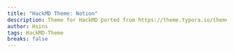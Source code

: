 ```yaml
---
title: "HackMD Theme: Notion"
description: Theme for HackMD ported from https://theme.typora.io/theme/Notion/. Use `{%hackmd @Hsins/theme-notion %}` syntax to include this theme.
author: Hsins
tags: HackMD-Theme
breaks: false
---
```


<style>
.markdown-body {
  font-family: "Segoe UI", Helvetica, "Apple Color Emoji", Arial, sans-serif, "Segoe UI Emoji", "Segoe UI Symbol";
  color: #37352f;
  line-height: 1.6;
}
  
/* Heading */
.markdown-body h1,
.markdown-body h2,
.markdown-body h3,
.markdown-body h4,
.markdown-body h5,
.markdown-body h6 {
  position: relative;
  margin-top: 2rem;
  margin-bottom: 1rem;
  font-weight: 700;
  line-height: 1.4;
  cursor: text;
}

.markdown-body h1 {
  padding-bottom: 0.3em;
  font-size: 2.2em;
  line-height: 1.3;
}

.markdown-body h2 {
  padding-bottom: 0.3em;
  font-size: 1.75em;
  line-height: 1.225;
}

.markdown-body h3 {
  font-size: 1.4em;
  line-height: 1.43;
}

.markdown-body h4 {
  font-size: 1.2em;
}

.markdown-body h5 {
  font-size: 1em;
}

.markdown-body h6 {
  font-size: 1em;
  color: #37352f;
}

/* Contents */
.markdown-body p,
.markdown-body blockquote,
.markdown-body ul,
.markdown-body ol,
.markdown-body dl,
.markdown-body table {
  margin: 0.8em 0;
}

.markdown-body li > ol,
.markdown-body li > ul {
  margin: 0 0;
}
  
.markdown-body code,
.markdown-body tt {
  border: none;
  background-color: #f7f6f3;
  border-radius: 4px;
  font-weight: medium;
  font-family: 'SF Mono Medium', 'Fira Code', 'Cousine', 'Consolas', monospace;
  padding: 4px 2px 2px 2px;
}
  
/* Blockquote */
.markdown-body blockquote {
  margin-left: 1.75px;
  margin-right: 0px;
  border-left: 4px solid #37352f;
  padding: 10px 14px 7px 22px;
  background-color: #f7f7f7;
}
  
.markdown-body blockquote blockquote {
  padding-right: 0;
}

/* Table */
.markdown-body table {
  padding: 0;
  word-break: initial;
}

.markdown-body table tr {
  border-top: 1px solid #e9e9e7;
  margin: 0;
  padding: 0;
}

.markdown-body table tr th {
  font-weight: bold;
  border: 1px solid #e9e9e7;
  border-bottom: 0;
  margin: 0;
  padding: 6px 13px;
}

.markdown-body table tr td {
  border: 1px solid #e9e9e7;
  margin: 0;
  padding: 6px 13px;
}

.markdown-body table tr th:first-child,
.markdown-body table tr td:first-child {
  margin-top: 0;
}

.markdown-body table tr th:last-child,
.markdown-body table tr td:last-child {
  margin-bottom: 0;
}

.markdown-body table tr:nth-child(2n) {
  background-color: #f7f7f7;
  }

.markdown-body table tr:nth-child(2n + 1) {
  background-color: #fdfdfd;
}
  
/* Hyperlink */
.markdown-body a {
  color: #37352f;
}

.markdown-body a:hover {
  opacity: 1;
}
  
/* Horizontal Rule */
.markdown-body hr {
  background-color: #ecedec;
  height: 1.5px;
  border: none
}

/* Code */
.markdown-body code {
  color: #ec5757;
  background-color: #eeedeb;
}
  
/* Keyboard Button */
.markdown-body kbd {
  font-size: 0.9rem;
  background: #f7f6f3;
  border: 1px solid #e9e9e7;
  box-shadow: 0 2px 0 #e9e9e7;
  color: #73726e;
} 
  
/* Mark */
.markdown-body mark {
  border-radius: 4px;
  color: #402c1b;
  background-color: #fdecc8;
  margin: 0px 2px;
  padding: 0px 4px 1px 4px;
}
  
/* Detail */
.markdown-body details {
  padding: 5px 10px;
  border: 0px solid #37352f;
  border-radius: 1px;
  background-color: #f7f6f3;
}

.markdown-body summary {
  color: #787878;
  font-weight: bold;
  cursor: pointer;
}

/* Cover Image */
.markdown-body img.cover-image {
  width: 100%;
  height: 300px;
  object-fit: cover;
  border-radius: 5px;
}
</style>
